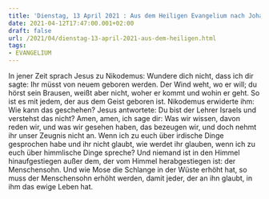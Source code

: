 ```yaml
---
title: 'Dienstag, 13 April 2021 : Aus dem Heiligen Evangelium nach Johannes - Joh 3,7-15.'
date: 2021-04-12T17:47:00.001+02:00
draft: false
url: /2021/04/dienstag-13-april-2021-aus-dem-heiligen.html
tags: 
- EVANGELIUM
---
```


In jener Zeit sprach Jesus zu Nikodemus: Wundere dich nicht, dass ich dir sagte: Ihr müsst von neuem geboren werden. Der Wind weht, wo er will; du hörst sein Brausen, weißt aber nicht, woher er kommt und wohin er geht. So ist es mit jedem, der aus dem Geist geboren ist. Nikodemus erwiderte ihm: Wie kann das geschehen? Jesus antwortete: Du bist der Lehrer Israels und verstehst das nicht? Amen, amen, ich sage dir: Was wir wissen, davon reden wir, und was wir gesehen haben, das bezeugen wir, und doch nehmt ihr unser Zeugnis nicht an. Wenn ich zu euch über irdische Dinge gesprochen habe und ihr nicht glaubt, wie werdet ihr glauben, wenn ich zu euch über himmlische Dinge spreche? Und niemand ist in den Himmel hinaufgestiegen außer dem, der vom Himmel herabgestiegen ist: der Menschensohn. Und wie Mose die Schlange in der Wüste erhöht hat, so muss der Menschensohn erhöht werden, damit jeder, der an ihn glaubt, in ihm das ewige Leben hat.